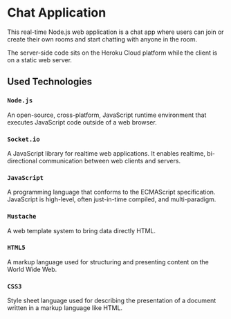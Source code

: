 # Chat Application
This real-time Node.js web application is a chat app where users can join or create their own rooms and start chatting with anyone in the room.

The server-side code sits on the Heroku Cloud platform while the client is on a static web server.

## Used Technologies

### `Node.js`
An open-source, cross-platform, JavaScript runtime environment that executes JavaScript code outside of a web browser.
### `Socket.io`
A JavaScript library for realtime web applications. It enables realtime, bi-directional communication between web clients and servers.
### `JavaScript`
A programming language that conforms to the ECMAScript specification. JavaScript is high-level, often just-in-time compiled, and multi-paradigm.
### `Mustache`
A web template system to bring data directly HTML.
### `HTML5`
A markup language used for structuring and presenting content on the World Wide Web.
### `CSS3`
Style sheet language used for describing the presentation of a document written in a markup language like HTML.